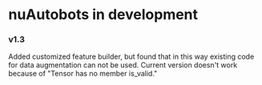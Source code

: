 # nuAutobots in development

### v1.3 
Added customized feature builder, but found that in this way existing code for data augmentation can not be used. 
Current version doesn't work because of "Tensor has no member is_valid."